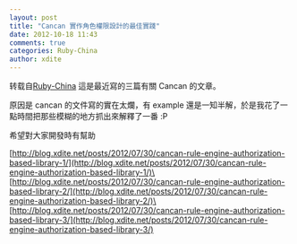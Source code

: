 ```yaml
---
layout: post
title: "Cancan 實作角色權限設計的最佳實踐"
date: 2012-10-18 11:43
comments: true
categories: Ruby-China
author: xdite
---
```

转载自[Ruby-China](http://ruby-china.org/topics/4723)
這是最近寫的三篇有關 Cancan 的文章。

原因是 cancan 的文件寫的實在太爛，有 example
還是一知半解，於是我花了一點時間把那些模糊的地方抓出來解釋了一番 :P

希望對大家開發時有幫助

[http://blog.xdite.net/posts/2012/07/30/cancan-rule-engine-authorization-based-library-1/](http://blog.xdite.net/posts/2012/07/30/cancan-rule-engine-authorization-based-library-1/)\
[http://blog.xdite.net/posts/2012/07/30/cancan-rule-engine-authorization-based-library-2/](http://blog.xdite.net/posts/2012/07/30/cancan-rule-engine-authorization-based-library-2/)\
[http://blog.xdite.net/posts/2012/07/30/cancan-rule-engine-authorization-based-library-3/](http://blog.xdite.net/posts/2012/07/30/cancan-rule-engine-authorization-based-library-3/)
